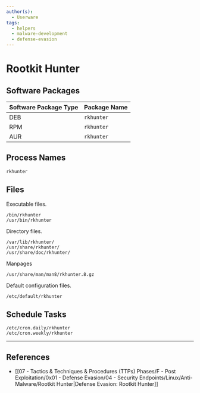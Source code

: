 ```yaml
---
author(s):
  - Userware
tags:
  - helpers
  - malware-development
  - defense-evasion
---
```

# Rootkit Hunter

## Software Packages

| Software Package Type | Package Name |
| --------------------- | ------------ |
| DEB                   | `rkhunter`   |
| RPM                   | `rkhunter`   |
| AUR                   | `rkhunter`   |

## Process Names

```
rkhunter
```

## Files

Executable files.

```
/bin/rkhunter
/usr/bin/rkhunter
```

Directory files.

```
/var/lib/rkhunter/
/usr/share/rkhunter/
/usr/share/doc/rkhunter/
```

Manpages

```
/usr/share/man/man8/rkhunter.8.gz
```

Default configuration files.

```
/etc/default/rkhunter
```

## Schedule Tasks

```
/etc/cron.daily/rkhunter
/etc/cron.weekly/rkhunter
```

---
## References

- [[07 - Tactics & Techniques & Procedures (TTPs) Phases/F - Post Exploitation/0x01 - Defense Evasion/04 - Security Endpoints/Linux/Anti-Malware/Rootkit Hunter|Defense Evasion: Rootkit Hunter]]